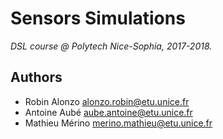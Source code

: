# Sensors Simulations

*DSL course @ Polytech Nice-Sophia, 2017-2018.*

## Authors

* Robin Alonzo <alonzo.robin@etu.unice.fr>
* Antoine Aubé <aube.antoine@etu.unice.fr>
* Mathieu Mérino <merino.mathieu@etu.unice.fr>